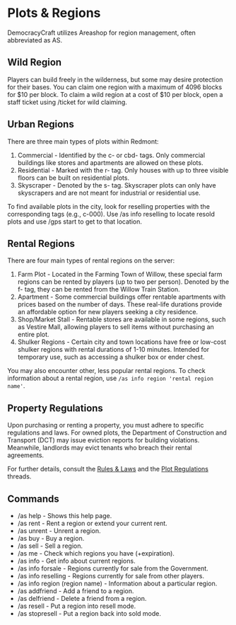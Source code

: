 # Plots & Regions

DemocracyCraft utilizes Areashop for region management, often abbreviated as AS.

## Wild Region

Players can build freely in the wilderness, but some may desire protection for their bases. You can claim one region with a maximum of 4096 blocks for $10 per block. To claim a wild region at a cost of $10 per block, open a staff ticket using /ticket for wild claiming.

## Urban Regions

There are three main types of plots within Redmont:
1. Commercial - Identified by the c- or cbd- tags. Only commercial buildings like stores and apartments are allowed on these plots.
2. Residential - Marked with the r- tag. Only houses with up to three visible floors can be built on residential plots.
3. Skyscraper - Denoted by the s- tag. Skyscraper plots can only have skyscrapers and are not meant for industrial or residential use.

To find available plots in the city, look for reselling properties with the corresponding tags (e.g., c-000). Use /as info reselling to locate resold plots and use /gps start <plot tag> to get to that location.

## Rental Regions

There are four main types of rental regions on the server:
1. Farm Plot - Located in the Farming Town of Willow, these special farm regions can be rented by players (up to two per person). Denoted by the f- tag, they can be rented from the Willow Train Station.
2. Apartment - Some commercial buildings offer rentable apartments with prices based on the number of days. These real-life durations provide an affordable option for new players seeking a city residence.
3. Shop/Market Stall - Rentable stores are available in some regions, such as Vestire Mall, allowing players to sell items without purchasing an entire plot.
4. Shulker Regions - Certain city and town locations have free or low-cost shulker regions with rental durations of 1-10 minutes. Intended for temporary use, such as accessing a shulker box or ender chest.

You may also encounter other, less popular rental regions. To check information about a rental region, use ``/as info region 'rental region name'``.

## Property Regulations

Upon purchasing or renting a property, you must adhere to specific regulations and laws. For owned plots, the Department of Construction and Transport (DCT) may issue eviction reports for building violations. Meanwhile, landlords may evict tenants who breach their rental agreements.

For further details, consult the [Rules & Laws](https://www.democracycraft.net/threads/rules-laws.5/) and the [Plot Regulations](https://www.democracycraft.net/threads/plot-regulations.17/) threads.

## Commands

- /as help - Shows this help page.
- /as rent - Rent a region or extend your current rent.
- /as unrent - Unrent a region.
- /as buy - Buy a region.
- /as sell - Sell a region.
- /as me - Check which regions you have (+expiration).
- /as info - Get info about current regions.
- /as info forsale - Regions currently for sale from the Government.
- /as info reselling - Regions currently for sale from other players.
- /as info region (region name) - Information about a particular region.
- /as addfriend - Add a friend to a region.
- /as delfriend - Delete a friend from a region.
- /as resell - Put a region into resell mode.
- /as stopresell - Put a region back into sold mode.

